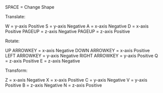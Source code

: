 SPACE = Change Shape

Translate:

W = y-axis Positive
S = y-axis Negative
A = x-axis Negative
D = x-axis Positive
PAGEUP = z-axis Negative
PAGEUP = z-axis Positive

Rotate:

UP ARROWKEY = x-axis Negative
DOWN ARROWKEY = x-axis Positive
LEFT ARROWKEY = y-axis Negative
RIGHT ARROWKEY = y-axis Positive
Q = z-axis Positive
E = z-axis Negative

Transform:

Z = x-axis Negative
X = x-axis Positive
C = y-axis Negative
V = y-axis Positive
B = z-axis Negative
N = z-axis Positive
